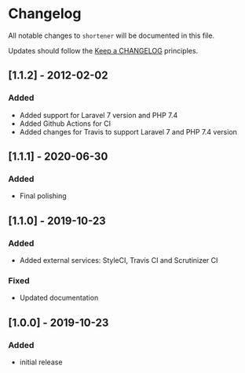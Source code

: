 # Changelog

All notable changes to `shortener` will be documented in this file.

Updates should follow the [Keep a CHANGELOG](http://keepachangelog.com/) principles.

## [1.1.2] - 2012-02-02
### Added
- Added support for Laravel 7 version and PHP 7.4
- Added Github Actions for CI
- Added changes for Travis to support Laravel 7 and PHP 7.4 version

## [1.1.1] - 2020-06-30
### Added
- Final polishing

## [1.1.0] - 2019-10-23
### Added
- Added external services: StyleCI, Travis CI and Scrutinizer CI

### Fixed
- Updated documentation

## [1.0.0] - 2019-10-23
### Added
- initial release
